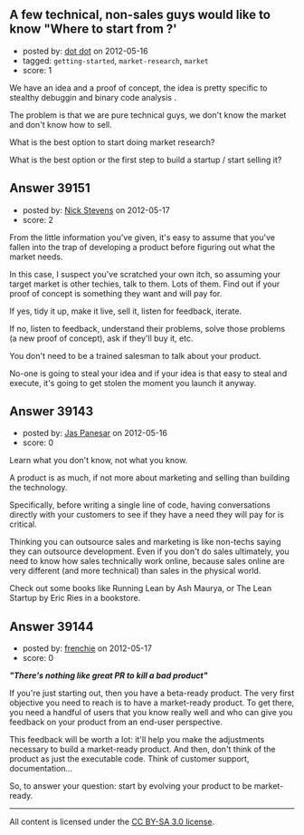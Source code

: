 ## A few technical, non-sales guys would like to know "Where to start from ?'

- posted by: [dot dot](https://stackexchange.com/users/-1/17985-dot-dot) on 2012-05-16
- tagged: `getting-started`, `market-research`, `market`
- score: 1

We have an idea and a proof of concept, the idea is pretty specific to stealthy debuggin and binary code analysis . 

The problem is that we are pure technical guys, 
we don't know the market and don't know how to sell. 

What is the best option to start doing market research? 


What is the best option or the first step to build a startup / start selling it? 



## Answer 39151

- posted by: [Nick Stevens](https://stackexchange.com/users/-1/15902-nick-stevens) on 2012-05-17
- score: 2

From the little information you've given, it's easy to assume that you've fallen into the trap of developing a product before figuring out what the market needs.

In this case, I suspect you've scratched your own itch, so assuming your target market is other techies, talk to them. Lots of them. Find out if your proof of concept is something they want and will pay for.

If yes, tidy it up, make it live, sell it, listen for feedback, iterate.

If no, listen to feedback, understand their problems, solve those problems (a new proof of concept), ask if they'll buy it, etc.

You don't need to be a trained salesman to talk about your product.

No-one is going to steal your idea and if your idea is that easy to steal and execute, it's going to get stolen the moment you launch it anyway.


## Answer 39143

- posted by: [Jas Panesar](https://stackexchange.com/users/-1/1368-jas-panesar) on 2012-05-16
- score: 0

Learn what you don't know, not what you know.

A product is as much, if not more about marketing and selling than building the technology.

Specifically, before writing a single line of code, having conversations directly with your customers to see if they have a need they will pay for is critical.  

Thinking you can outsource sales and marketing is like non-techs saying they can outsource development.  Even if you don't do sales ultimately, you need to know how sales technically work online, because sales online are very different (and more technical) than sales in the physical world.

Check out some books like Running Lean by Ash Maurya, or The Lean Startup by Eric Ries in a bookstore.


## Answer 39144

- posted by: [frenchie](https://stackexchange.com/users/-1/15155-frenchie) on 2012-05-17
- score: 0

***"There's nothing like great PR to kill a bad product"***

If you're just starting out, then you have a beta-ready product. The very first objective you need to reach is to have a market-ready product. To get there, you need a handful of users that you know really well and who can give you feedback on your product from an end-user perspective.

This feedback will be worth a lot: it'll help you make the adjustments necessary to build a market-ready product. And then, don't think of the product as just the executable code. Think of customer support, documentation...

So, to answer your question: start by evolving your product to be market-ready.





---

All content is licensed under the [CC BY-SA 3.0 license](https://creativecommons.org/licenses/by-sa/3.0/).
